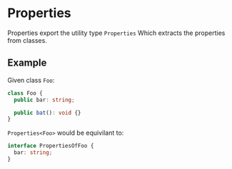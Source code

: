 # Properties

Properties export the utility type `Properties` Which extracts the properties from classes.

## Example

Given class `Foo`:

```typescript
class Foo {
  public bar: string;

  public bat(): void {}
}
```

`Properties<Foo>` would be equivilant to:

```typescript
interface PropertiesOfFoo {
  bar: string;
}
```
